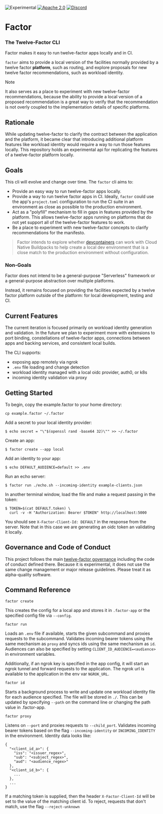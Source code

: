 ![Experimental](https://img.shields.io/badge/experimental-red)
[![Apache
2.0](https://img.shields.io/badge/license-Apache%202.0-blue)](https://www.apache.org/licenses/LICENSE-2.0)
[![Discord](https://img.shields.io/discord/1296917489615110174?label=discord&logo=discord&logoColor=#5865F2)](https://discord.gg/9HFMDMt95z)

# Factor

### The Twelve-Factor CLI

Factor makes it easy to run twelve-factor apps locally and in CI.

`factor` aims to provide a local version of the facilities normally provided by a
twelve factor **platform**, such as routing, and explore proposals for new
twelve factor recommendations, such as workload identity.

> [!NOTE]
>
> It also serves as a place to experiment with new twelve-factor recommendations,
> because the ability to provide a local version of a proposed recommendation is
> a great way to verify that the recommendation is not overly coupled to the
> implementation details of specific platforms.

## Rationale

While updating twelve-factor to clarify the contract between the application
and the platform, it became clear that introducing additional platform features
like workload identity would require a way to run those features locally. This
repository holds an experimental api for replicating the features of a
twelve-factor platform locally.

## Goals

This cli will evolve and change over time. The `factor` cli aims to:

- Provide an easy way to run twelve-factor apps locally.
- Provide a way to run twelve factor apps in CI. Ideally, `factor` could use the
  app's `project.toml` configuration to run the CI suite in an environment as
  close as possible to the production environment.
- Act as a "polyfill" mechanism to fill in gaps in features provided by the
  platform. This allows twelve-factor apps running on platforms that do not
  yet support all of the twelve-factor features to work.
- Be a place to experiment with new twelve-factor concepts to clarify
  recommendations for the manifesto.

> Factor intends to explore whether [devcontainers] can work with Cloud Native
> Buildpacks to help create a local dev environment that is a close match to the
> production environment without configuration.

[devcontainers]: https://containers.dev/

### Non-Goals

Factor does not intend to be a general-purpose "Serverless" framework or a
general-purpose abstraction over multiple platforms.

Instead, it remains focused on providing the facilities expected by a twelve
factor platform outside of the platform: for local development, testing and CI.

## Current Features

The current iteration is focused primarily on workload identity generation and
validation. In the future we plan to experiment more with extensions to port
binding, constellations of twelve-factor apps, connections between apps and
backing services, and consistent local builds.

The CLI supports:

- exposing app remotely via ngrok
- `.env` file loading and change detection
- workload identity managed with a local oidc provider, auth0, or k8s
- incoming identity validation via proxy

## Getting Started

To begin, copy the example.factor to your home directory:

```shell
cp example.factor ~/.factor
```

Add a secret to your local identity provider:

```shell
$ echo secret = "\"$(openssl rand -base64 32)\"" >> ~/.factor
```

Create an app:

```shell
$ factor create --app local
```

Add an identity to your app:

```shell
$ echo DEFAULT_AUDIENCE=default >> .env
```

Run an echo server:

```shell
$ factor run ./echo.sh --incoming-identity example-clients.json
```

In another terminal window, load the file and make a request passing in the
token:

```shell
$ TOKEN=$(cat DEFAULT.token) \
  curl -v -H "Authorization: Bearer $TOKEN" http://localhost:5000
```

You should see `X-Factor-Client-Id: DEFAULT` in the response from the server.
Note that in this case we are generating an oidc token an validating it
locally.

## Governance and Code of Conduct

This project follows the main [twelve-factor
governance](https://github.com/twelve-factor/twelve-factor/blob/next/GOVERNANCE.md)
including the code of conduct defined there. Because it is experimental, it
does not use the same change management or major release guidelines. Please
treat it as alpha-quality software.

## Command Reference

`factor create`

This creates the config for a local app and stores it in `.factor-app` or the
specified config file via `--config`.

`factor run`

Loads an `.env` file if available, starts the given subcommand and proxies
requests to the subcommand. Validates incoming bearer tokens using the same
mechanism as `proxy` and syncs ids using the same mechanism as `id`. Audiences
can also be specified by setting `CLIENT_ID_AUDIENCE=<audience>` in environment
variables.

Additionally, if an ngrok key is specified in the app config, it will start an
ngrok tunnel and forward requests to the application. The ngrok url is
available to the application in the env var `NGROK_URL`.

`factor id`

Starts a background process to write and update one workload identity file for
each audience specified. The file will be stored in `./`. This can be updated
by specifying `--path` on the command line or changing the path value in
.factor-app.

`factor proxy`

Listens on `--port` and proxies requests to `--child_port`. Validates incoming
bearer tokens based on the flag `--incoming-identity` or `INCOMING_IDENTITY` in
the environment. Identity data looks like:

```
{
  "<client_id_a>": {
    "iss": "<issuer_regex>",
    "sub": "<subject_regex>",
    "aud": "<audience_regex>"
  },
  "<client_id_b>": {
    ...
  },
  ...
}
```

If a matching token is supplied, then the header `X-Factor-Client-Id` will be
set to the value of the matching client id. To reject, requests that don't
match, use the flag `--reject-unknown`
